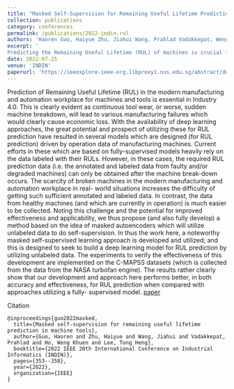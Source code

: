 ```yaml
---
title: "Masked Self-Supervision for Remaining Useful Lifetime Prediction in Machine Tools"
collection: publications
category: conferences
permalink: /publications/2022-indin-rul
authors: 'Haoren Guo, Haiyue Zhu, Jiahui Wang, Prahlad Vadakkepat, Weng Khuen Ho, Tong Heng Lee'
excerpt: '
Predicting the Remaining Useful Lifetime (RUL) of machines is crucial for preventing tool wear and breakdown in Industry 4.0, but fully-supervised models struggle due to limited labeled data from broken machines. To address this, the authors propose a masked self-supervised learning method that uses unlabeled data for RUL prediction, showing superior performance on the C-MAPSS dataset compared to fully-supervised approaches.'
date: 2022-07-25
venue: 'INDIN'
paperurl: 'https://ieeexplore-ieee-org.libproxy1.nus.edu.sg/abstract/document/9976158'
---
```


Prediction of Remaining Useful Lifetime (RUL) in the modern manufacturing and automation workplace for machines and tools is essential in Industry 4.0. This is clearly evident as continuous tool wear, or worse, sudden machine breakdown, will lead to various manufacturing failures which would clearly cause economic loss. With the availability of deep learning approaches, the great potential and prospect of utilizing these for RUL prediction have resulted in several models which are designed (for RUL prediction) driven by operation data of manufacturing machines. Current efforts in these which are based on fully-supervised models heavily rely on the data labeled with their RULs. However, in these cases, the required RUL prediction data (i.e. the annotated and labeled data from faulty and/or degraded machines) can only be obtained after the machine break-down occurs. The scarcity of broken machines in the modern manufacturing and automation workplace in real- world situations increases the difficulty of getting such sufficient annotated and labeled data. In contrast, the data from healthy machines (and which are currently in operation) is much easier to be collected. Noting this challenge and the potential for improved effectiveness and applicability, we thus propose (and also fully develop) a method based on the idea of masked autoencoders which will utilize unlabeled data to do self-supervision. In thus the work here, a noteworthy masked self-supervised learning approach is developed and utilized; and this is designed to seek to build a deep learning model for RUL prediction by utilizing unlabeled data. The experiments to verify the effectiveness of this development are implemented on the C-MAPSS datasets (which is collected from the data from the NASA turbofan engine). The results rather clearly show that our development and approach here performs better, in both accuracy and effectiveness, for RUL prediction when compared with approaches utilizing a fully- supervised model.
[paper](https://ieeexplore-ieee-org.libproxy1.nus.edu.sg/abstract/document/9976158)

Citation
```
@inproceedings{guo2022masked,
  title={Masked self-supervision for remaining useful lifetime prediction in machine tools},
  author={Guo, Haoren and Zhu, Haiyue and Wang, Jiahui and Vadakkepat, Prahlad and Ho, Weng Khuen and Lee, Tong Heng},
  booktitle={2022 IEEE 20th International Conference on Industrial Informatics (INDIN)},
  pages={353--358},
  year={2022},
  organization={IEEE}
}
```
